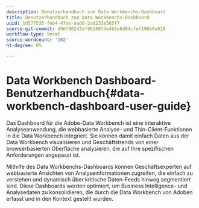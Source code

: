 ```yaml
---
description: Benutzerhandbuch zum Data Workbenchs-Dashboard
title: Benutzerhandbuch zum Data Workbenchs-Dashboard
uuid: 1d577535-feb4-4fae-aadd-2ad233e565f7
source-git-commit: d9df90242ef96188f4e4b5e6d04cfef196b0a628
workflow-type: tm+mt
source-wordcount: '102'
ht-degree: 0%

---
```



# Data Workbench Dashboard-Benutzerhandbuch{#data-workbench-dashboard-user-guide}

Das Dashboard für die Adobe-Data Workbench ist eine interaktive Analyseanwendung, die webbasierte Analyse- und Thin-Client-Funktionen in die Data Workbench integriert. Sie können damit einfach Daten aus der Data Workbench visualisieren und Geschäftstrends von einer browserbasierten Oberfläche analysieren, die auf Ihre spezifischen Anforderungen angepasst ist.

Mithilfe des Data Workbenchs-Dashboards können Geschäftsexperten auf webbasierte Ansichten von Analyseinformationen zugreifen, die einfach zu verstehen und dynamisch über kritische Daten-Feeds hinweg segmentiert sind. Diese Dashboards werden optimiert, um Business Intelligence- und Analysedaten zu konsolidieren, die durch die Data Workbench von Adoben erfasst und in den Kontext gestellt wurden.
